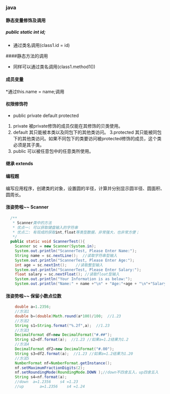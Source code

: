 ### java
#### 静态变量修饰及调用
##### public static int id;
* 通过类名调用(class1.id = id)

####静态方法的调用
* 同样可以通过类名调用(class1.method1())


#### 成员变量
*通过this.name = name;调用

#### 权限修饰符
* public private default protected
1. private 
被private修饰的成员仅能在其修饰的贝类使用。
2. default
其只能被本类以及同包下的其他类访问。
3.protected
其只能被同包下的其他类访问。如果不同包下的类要访问被protected修饰的成员，这个类必须是其子类。
4. public
可以被任意包中的任意类所使用。

#### 继承 extends


#### 编程题
编写应用程序，创建类的对象，设置圆的半径，计算并分别显示圆半径、圆面积、圆周长。


#### 涨姿势啦~~ Scanner
```java
  /** 
   * Scanner类中的方法 
   * 优点一: 可以获取键盘输入的字符串 
   * 优点二: 有现成的获取int,float等类型数据，非常强大，也非常方便； 
   */
  public static void ScannerTest(){ 
    Scanner sc = new Scanner(System.in); 
    System.out.println("ScannerTest, Please Enter Name:"); 
    String name = sc.nextLine();  //读取字符串型输入 
    System.out.println("ScannerTest, Please Enter Age:"); 
    int age = sc.nextInt();    //读取整型输入 
    System.out.println("ScannerTest, Please Enter Salary:"); 
    float salary = sc.nextFloat(); //读取float型输入 
    System.out.println("Your Information is as below:"); 
    System.out.println("Name:" + name +"\n" + "Age:"+age + "\n"+"Salary:"+salary); 
```
#### 涨姿势啦~~ 保留小数点位数
```java
    double a=1.2356;
    //方法1
    double b=(double)Math.round(a*100)/100;  //1.23
    //方法2
    String s1=String.format("%.2f",a);  //1.23
    //方法3
    DecimalFormat df=new DecimalFormat("#.##");
    String s2=df.format(a);  //1.23 //如果a=1.2结果为1.2
    //方法4
    DecimalFormat df2=new DecimalFormat("#.00");
    String s3=df2.format(a);  //1.23 //如果a=1.2结果为1.20
    //方法5
    NumberFormat nf=NumberFormat.getInstance();
    nf.setMaximumFractionDigits(2);
    nf.setRoundingMode(RoundingMode.DOWN );//down不四舍五入，up四舍五入
    String s4=nf.format(a);    
    //down  a=1.2356    s4 =1.23 
    //up       a=1.2356    s4 =1.24 

```
